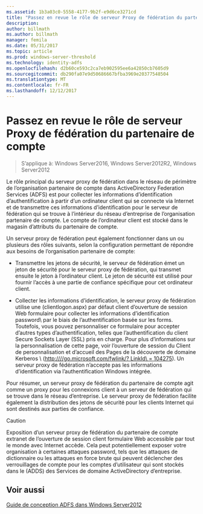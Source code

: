 ```yaml
---
ms.assetid: 1b3a03c0-5558-4177-9b2f-e9d6ce3271cd
title: "Passez en revue le rôle de serveur Proxy de fédération du partenaire de compte"
description: 
author: billmath
ms.author: billmath
manager: femila
ms.date: 05/31/2017
ms.topic: article
ms.prod: windows-server-threshold
ms.technology: identity-adfs
ms.openlocfilehash: d2b60ce593c2ca7eb902595ee6a42850cb7605d9
ms.sourcegitcommit: db290fa07e9d50686667bfba3969e20377548504
ms.translationtype: MT
ms.contentlocale: fr-FR
ms.lasthandoff: 12/12/2017
---
```

# <a name="review-the-role-of-the-federation-server-proxy-in-the-account-partner"></a>Passez en revue le rôle de serveur Proxy de fédération du partenaire de compte

>S’applique à: Windows Server2016, Windows Server2012R2, Windows Server2012

Le rôle principal du serveur proxy de fédération dans le réseau de périmètre de l’organisation partenaire de compte dans ActiveDirectory Federation Services \(ADFS\) est pour collecter les informations d’identification d’authentification à partir d’un ordinateur client qui se connecte via Internet et de transmettre ces informations d’identification pour le serveur de fédération qui se trouve à l’intérieur du réseau d’entreprise de l’organisation partenaire de compte. Le compte de l’ordinateur client est stocké dans le magasin d’attributs du partenaire de compte.  
  
Un serveur proxy de fédération peut également fonctionner dans un ou plusieurs des rôles suivants, selon la configuration permettant de répondre aux besoins de l’organisation partenaire de compte:  
  
-   Transmettre les jetons de sécurité, le serveur de fédération émet un jeton de sécurité pour le serveur proxy de fédération, qui transmet ensuite le jeton à l’ordinateur client. Le jeton de sécurité est utilisé pour fournir l’accès à une partie de confiance spécifique pour cet ordinateur client.  
  
-   Collecter les informations d’identification, le serveur proxy de fédération utilise une \(clientlogon.aspx\) par défaut client d’ouverture de session Web formulaire pour collecter les informations d’identification password\ par le biais de l’authentification basée sur les forms\. Toutefois, vous pouvez personnaliser ce formulaire pour accepter d’autres types d’authentification, telles que l’authentification du client Secure Sockets Layer \(SSL\) pris en charge. Pour plus d’informations sur la personnalisation de cette page, voir l’ouverture de session du Client de personnalisation et d’accueil des Pages de la découverte de domaine Kerberos \ ([http:///\/go.microsoft.com\/fwlink\/? LinkId\ = 104275](https://go.microsoft.com/fwlink/?LinkId=104275)\). Un serveur proxy de fédération n’accepte pas les informations d’identification via l’authentification Windows intégrée.  
  
Pour résumer, un serveur proxy de fédération du partenaire de compte agit comme un proxy pour les connexions client à un serveur de fédération qui se trouve dans le réseau d’entreprise. Le serveur proxy de fédération facilite également la distribution des jetons de sécurité pour les clients Internet qui sont destinés aux parties de confiance.  
  
> [!CAUTION]  
> Exposition d’un serveur proxy de fédération du partenaire de compte extranet de l’ouverture de session client formulaire Web accessible par tout le monde avec Internet accède. Cela peut potentiellement exposer votre organisation à certaines attaques password\, tels que les attaques de dictionnaire ou les attaques en force brute qui peuvent déclencher des verrouillages de compte pour les comptes d’utilisateur qui sont stockés dans le \(ADDS\) des Services de domaine ActiveDirectory d’entreprise.  
  

## <a name="see-also"></a>Voir aussi
[Guide de conception ADFS dans Windows Server2012](AD-FS-Design-Guide-in-Windows-Server-2012.md)
